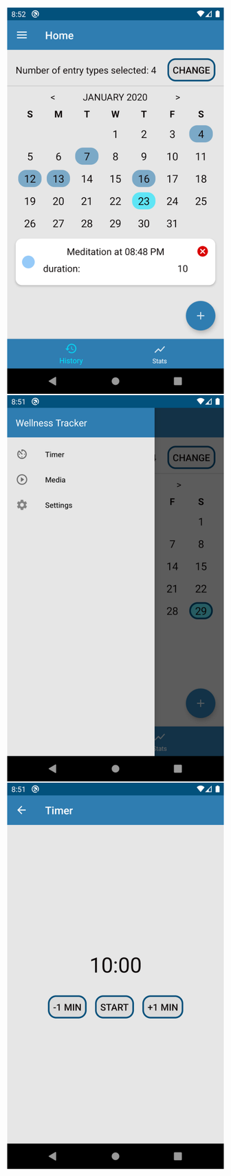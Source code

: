 ![screenshot 1](screenshots/Screenshot_1583027537.png)
![screenshot 1](screenshots/Screenshot_1583027502.png)
![screenshot 1](screenshots/Screenshot_1583027515.png)
